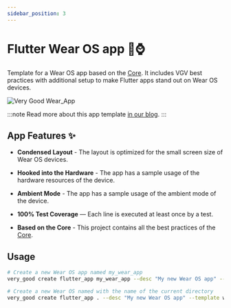 ```yaml
---
sidebar_position: 3
---
```


# Flutter Wear OS app 🤖⌚️

Template for a Wear OS app based on the [Core][core_link]. It includes VGV best practices with additional setup to make Flutter apps stand out on Wear OS devices.

![Very Good Wear_App][wear_os_photo]

:::note
Read more about this app template [in our blog][blog].
:::

## App Features ✨

- **Condensed Layout** - The layout is optimized for the small screen size of Wear OS devices.

- **Hooked into the Hardware** - The app has a sample usage of the hardware resources of the device.

- **Ambient Mode** - The app has a sample usage of the ambient mode of the device.

- **100% Test Coverage** — Each line is executed at least once by a test.

- **Based on the Core** - This project contains all the best practices of the [Core][core_link].

## Usage

```sh
# Create a new Wear OS app named my_wear_app
very_good create flutter_app my_wear_app --desc "My new Wear OS app" --template wear

# Create a new Wear OS named with the name of the current directory
very_good create flutter_app . --desc "My new Wear OS app" --template wear
```

[blog]: https://verygood.ventures/blog/building-wear-os-apps-with-flutter-a-very-good-guide
[core_link]: /docs/templates/core
[wear_os_photo]: /img/watch.jpeg

